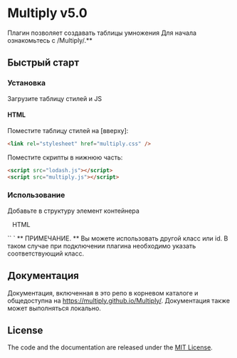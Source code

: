 # Multiply v5.0

Плагин позволяет создавать таблицы умножения
Для начала ознакомьтесь с /Multiply/.**

## Быстрый старт

### Установка

Загрузите таблицу стилей и JS

#### HTML

Поместите  таблицу стилей на [вверху]:

```html
<link rel="stylesheet" href="multiply.css" />
```

Поместите скрипты в нижнюю часть: 

```html
<script src="lodash.js"></script>
<script src="multiply.js"></script>
```

### Использование
Добавьте в структуру элемент контейнера 

`` `` HTML
<div class = "multiply"></div>
`` `
** ПРИМЕЧАНИЕ. ** Вы можете использовать другой класс или id. В таком случае при подключении плагина необходимо указать соответствующий класс.


## Документация

Документация, включенная в это репо в корневом каталоге и общедоступна на https://multiply.github.io/Multiply/. Документация также может выполняться локально.



## License

The code and the documentation are released under the [MIT License](LICENSE).
